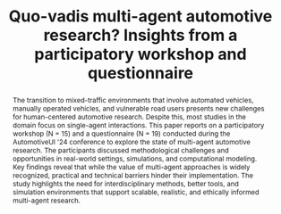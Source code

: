 ---
layout: publication
sitemap: false
title: "Quo-vadis multi-agent automotive research? Insights from a participatory workshop and questionnaire"
authors: Bazilinskyy, P., Walker, F., Dey, D., Tran, T., Park, H., Kim, H., Kang, H., Ebel, P.
pdf: bazilinskyy2025quo
image: bazilinskyy2025quo.jpg
display: Adjunct Proceedings of the 16th International Conference on Automotive User Interfaces and Interactive Vehicular Applications (AutoUI). Brisbane, QLD, Australia
year: 2025
doi: 10.1145/3744335.3758500
suppmat: https://doi.org/10.4121/40d7a8c5-2c68-4681-8a15-a224be5ca1fe
abstract: "The transition to mixed-traffic environments that involve automated vehicles, manually operated vehicles, and vulnerable road users presents new challenges for human-centered automotive research. Despite this, most studies in the domain focus on single-agent interactions. This paper reports on a participatory workshop (N = 15) and a questionnaire (N = 19) conducted during the AutomotiveUI '24 conference to explore the state of multi-agent automotive research. The participants discussed methodological challenges and opportunities in real-world settings, simulations, and computational modeling. Key findings reveal that while the value of multi-agent approaches is widely recognized, practical and technical barriers hinder their implementation. The study highlights the need for interdisciplinary methods, better tools, and simulation environments that support scalable, realistic, and ethically informed multi-agent research."
---
